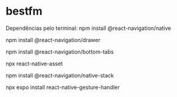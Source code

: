 # bestfm

Dependências pelo terminal:
npm install @react-navigation/native     

npm install @react-navigation/drawer

npm install @react-navigation/bottom-tabs

npx react-native-asset


npm install @react-navigation/native-stack

npx expo install react-native-gesture-handler

